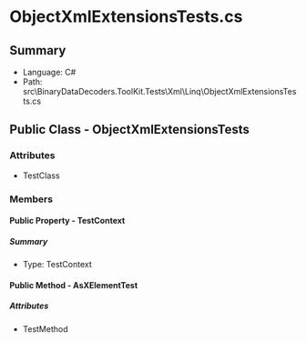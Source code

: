 ﻿# ObjectXmlExtensionsTests.cs

## Summary

* Language: C#
* Path: src\BinaryDataDecoders.ToolKit.Tests\Xml\Linq\ObjectXmlExtensionsTests.cs

## Public Class - ObjectXmlExtensionsTests

### Attributes

 - TestClass

### Members

#### Public Property - TestContext

##### Summary

 * Type: TestContext 

#### Public Method - AsXElementTest

##### Attributes

 - TestMethod


